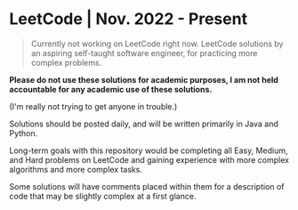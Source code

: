 # LeetCode | Nov. 2022 - Present
>Currently not working on LeetCode right now.
LeetCode solutions by an aspiring self-taught software engineer, for practicing more complex problems.

**Please do not use these solutions for academic purposes, I am not held accountable
for any academic use of these solutions.** 

(I'm really not trying to get 
anyone in trouble.)

Solutions should be posted daily, and will be written primarily in Java and Python.

Long-term goals with this repository would be completing all Easy, Medium, and Hard problems
on LeetCode and gaining experience with more complex algorithms and more complex tasks.

Some solutions will have comments placed within them for a description of code that may be slightly complex at a first glance.
